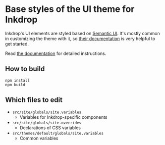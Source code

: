 # Base styles of the UI theme for Inkdrop

Inkdrop's UI elements are styled based on [Semantic UI](http://semantic-ui.com/).
It's mostly common in customizing the theme with it, so [their documentation](http://learnsemantic.com/) is very helpful to get started.

Read [the documentation](https://developers.inkdrop.app/guides/create-a-theme) for detailed instructions.

## How to build

```
npm install
npm build
```

## Which files to edit

- `src/site/globals/site.variables`
  - Variables for Inkdrop-specific components
- `src/site/globals/site.overrides`
  - Declarations of CSS variables
- `src/themes/default/globals/site.variables`
  - Common variables
